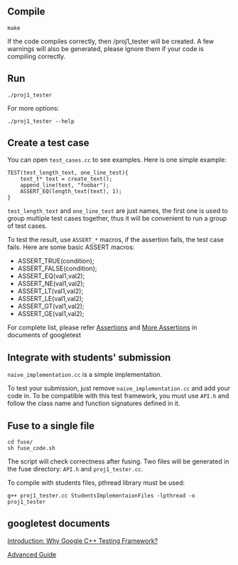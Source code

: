 Compile
-------
    make

If the code compiles correctly, then /proj1_tester will be created. A few warnings will also be generated, please ignore them if your code is compiling correctly.

Run
-----

    ./proj1_tester

For more options:

    ./proj1_tester --help

Create a test case
------------------

You can open `test_cases.cc` to see examples. Here is one simple example:

    TEST(test_length_text, one_line_test){
        text_t* text = create_text();
        append_line(text, "foobar");
        ASSERT_EQ(length_text(text), 1);
    }

`test_length_text` and `one_line_test` are just names, the first one is used to group multiple test cases together, thus it will be convenient to run a group of test cases.

To test the result, use `ASSERT_*` macros, if the assertion fails, the test case fails. Here are some basic ASSERT macros:
* ASSERT_TRUE(condition);
* ASSERT_FALSE(condition);
* ASSERT_EQ(val1,val2);
* ASSERT_NE(val1,val2);
* ASSERT_LT(val1,val2);
* ASSERT_LE(val1,val2);
* ASSERT_GT(val1,val2);
* ASSERT_GE(val1,val2);

For complete list, please refer [Assertions](https://github.com/google/googletest/blob/master/googletest/docs/Primer.md#assertions) and [More Assertions](https://github.com/google/googletest/blob/master/googletest/docs/AdvancedGuide.md#more-assertions) in documents of googletest

Integrate with students' submission
-----------------------------------
`naive_implementation.cc` is a simple implementation.

To test your submission, just remove `naive_implementation.cc` and add your code in. To be compatible with this test framework, you must use `API.h` and follow the class name and function signatures defined in it.

Fuse to a single file
---------------------
    cd fuse/
    sh fuse_code.sh
The script will check correctness after fusing. Two files will be generated in the fuse directory: `API.h` and `proj1_tester.cc`.

To compile with students files, pthread library must be used:

    g++ proj1_tester.cc StudentsImplementaionFiles -lpthread -o proj1_tester

googletest documents
--------------------
[Introduction: Why Google C++ Testing Framework?](https://github.com/google/googletest/blob/master/googletest/docs/Primer.md#introduction-why-google-c-testing-framework)

[Advanced Guide](https://github.com/google/googletest/blob/master/googletest/docs/AdvancedGuide.md)

